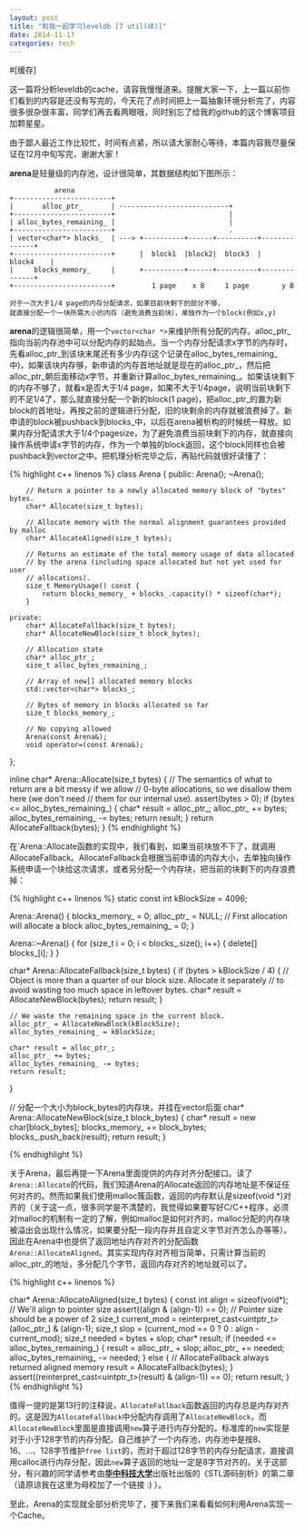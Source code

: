 ```yaml
---
layout: post
title: "和我一起学习leveldb [7 util(续)]"
date: 2014-11-17
categories: tech
---
```


#[缓存]

这一篇将分析leveldb的cache，请容我慢慢道来。提醒大家一下，上一篇以前你们看到的内容是还没有写完的，今天花了点时间把上一篇抽象环境分析完了，内容很多很杂很丰富，同学们再去看两眼哦，同时别忘了给我的github的这个博客项目加颗星星。

由于鄙人最近工作比较忙，时间有点紧，所以请大家耐心等待，本篇内容我尽量保证在12月中旬写完，谢谢大家！

**arena**是轻量级的内存池，设计很简单，其数据结构如下图所示：

               arena
    +------------------------+
    |       alloc_ptr_       | ---------------------------+
    +------------------------+                            |
    | alloc_bytes_remaining_ |                            |
    +------------------------+                            .
    | vector<char*> blocks_  | ---> +----------+------+----------+--------------+
    +------------------------+      |  block1  |block2|  block3  |    block4    |
    |     blocks_memory_     |      +----------+------+----------+--------------+
    +------------------------+         1 page    x B     1 page        y B

    对于一次大于1/4 page的内存分配请求，如果目前块剩下的部分不够，
    就直接分配一个一块所需大小的内存（避免浪费当前块），单独作为一个block(例如x,y)

**arena**的逻辑很简单，用一个`vector<char *>`来维护所有分配的内存。alloc_ptr_指向当前内存池中可以分配内存的起始点。当一个内存分配请求x字节的内存时，先看alloc_ptr_到该块末尾还有多少内存(这个记录在alloc_bytes_remaining_中)，如果该块内存够，新申请的内存首地址就是现在的alloc_ptr_，然后把alloc_ptr_朝后面移动x字节，并重新计算alloc_bytes_remaining_。如果该块剩下的内存不够了，就看x是否大于1/4 page，如果不大于1/4page，说明当前块剩下的不足1/4了，那么就直接分配一个新的block(1 page)，把alloc_ptr_的置为新block的首地址，再按之前的逻辑进行分配，旧的块剩余的内存就被浪费掉了。新申请的block被pushback到blocks_中，以后在arena被析构的时候统一释放。如果内存分配请求大于1/4个pagesize，为了避免浪费当前块剩下的内存，就直接向操作系统申请x字节的内存，作为一个单独的block返回，这个block同样也会被pushback到vector之中。把机理分析完毕之后，再贴代码就很好读懂了：

{% highlight c++ linenos %}
class Arena {
    public:
        Arena();
        ~Arena();

        // Return a pointer to a newly allocated memory block of "bytes" bytes.
        char* Allocate(size_t bytes);

        // Allocate memory with the normal alignment guarantees provided by malloc
        char* AllocateAligned(size_t bytes);

        // Returns an estimate of the total memory usage of data allocated
        // by the arena (including space allocated but not yet used for user
        // allocations).
        size_t MemoryUsage() const {
            return blocks_memory_ + blocks_.capacity() * sizeof(char*);
        }

    private:
        char* AllocateFallback(size_t bytes);
        char* AllocateNewBlock(size_t block_bytes);

        // Allocation state
        char* alloc_ptr_;
        size_t alloc_bytes_remaining_;

        // Array of new[] allocated memory blocks
        std::vector<char*> blocks_;

        // Bytes of memory in blocks allocated so far
        size_t blocks_memory_;

        // No copying allowed
        Arena(const Arena&);
        void operator=(const Arena&);
};

inline char* Arena::Allocate(size_t bytes) {
    // The semantics of what to return are a bit messy if we allow
    // 0-byte allocations, so we disallow them here (we don't need
    // them for our internal use).
    assert(bytes > 0);
    if (bytes <= alloc_bytes_remaining_) {
        char* result = alloc_ptr_;
        alloc_ptr_ += bytes;
        alloc_bytes_remaining_ -= bytes;
        return result;
    }
    return AllocateFallback(bytes);
}
{% endhighlight %}

在`Arena::Allocate函数的实现中，我们看到，如果当前块放不下了，就调用AllocateFallback。AllocateFallback会根据当前申请的内存大小，去单独向操作系统申请一个块给这次请求，或者另分配一个内存块，把当前的块剩下的内存浪费掉：


{% highlight c++ linenos %}
static const int kBlockSize = 4096;

Arena::Arena() {
    blocks_memory_ = 0;
    alloc_ptr_ = NULL;  // First allocation will allocate a block
    alloc_bytes_remaining_ = 0;
}

Arena::~Arena() {
    for (size_t i = 0; i < blocks_.size(); i++) {
        delete[] blocks_[i];
    }
}

char* Arena::AllocateFallback(size_t bytes) {
    if (bytes > kBlockSize / 4) {
        // Object is more than a quarter of our block size.  Allocate it separately
        // to avoid wasting too much space in leftover bytes.
        char* result = AllocateNewBlock(bytes);
        return result;
    }

    // We waste the remaining space in the current block.
    alloc_ptr_ = AllocateNewBlock(kBlockSize);
    alloc_bytes_remaining_ = kBlockSize;

    char* result = alloc_ptr_;
    alloc_ptr_ += bytes;
    alloc_bytes_remaining_ -= bytes;
    return result;
}

// 分配一个大小为block_bytes的内存块，并挂在vector后面
char* Arena::AllocateNewBlock(size_t block_bytes) {
  char* result = new char[block_bytes];
  blocks_memory_ += block_bytes;
  blocks_.push_back(result);
  return result;
}

{% endhighlight %}

关于Arena，最后再提一下Arena里面提供的内存对齐分配接口。读了`Arena::Allocate`的代码，我们知道Arena的Allocate返回的内存地址是不保证任何对齐的。然而如果我们使用malloc簇函数，返回的内存默认是sizeof(void *)对齐的（关于这一点，很多同学是不清楚的，我觉得如果要写好C/C++程序，必须对malloc的机制有一定的了解，例如malloc是如何对齐的，malloc分配的内存块被溢出会出现什么情况，如果要分配一段内存并且自定义字节对齐怎么办等等）。因此在Arena中也提供了返回地址内存对齐的分配函数`Arena::AllocateAligned`。其实实现内存对齐相当简单，只需计算当前的alloc_ptr_的地址，多分配几个字节，返回内存对齐的地址就可以了。

{% highlight c++ linenos %}

char* Arena::AllocateAligned(size_t bytes) {
    const int align = sizeof(void*);    // We'll align to pointer size
    assert((align & (align-1)) == 0);   // Pointer size should be a power of 2
    size_t current_mod = reinterpret_cast<uintptr_t>(alloc_ptr_) & (align-1);
    size_t slop = (current_mod == 0 ? 0 : align - current_mod);
    size_t needed = bytes + slop;
    char* result;
    if (needed <= alloc_bytes_remaining_) {
        result = alloc_ptr_ + slop;
        alloc_ptr_ += needed;
        alloc_bytes_remaining_ -= needed;
    } else {
        // AllocateFallback always returned aligned memory
        result = AllocateFallback(bytes);
    }
    assert((reinterpret_cast<uintptr_t>(result) & (align-1)) == 0);
    return result;
}
{% endhighlight %}

值得一提的是第13行的注释说，`AllocateFallback`函数返回的内存总是内存对齐的。这是因为`AllocateFallback`中分配内存调用了`AllocateNewBlock`，而`AllocateNewBlock`里面是直接调用`new`算子进行内存分配的。标准库的`new`实现是对于小于128字节的内存分配，自己维护了一个内存池，内存池中是按8、16、...、128字节维护`free list`的，而对于超过128字节的内存分配请求，直接调用calloc进行内存分配，因此`new`算子返回的地址一定是8字节对齐的。关于这部分，有兴趣的同学请参考由[**华中科技大学**][hust]出版社出版的《STL源码剖析》的第二章（请原谅我在这里为母校加了一个链接 :) ）。

至此，Arena的实现就全部分析完毕了，接下来我们来看看如何利用Arena实现一个Cache。

[hust]: http://www.hust.edu.cn 






